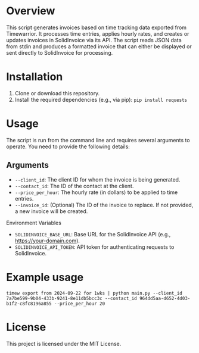 # Overview

This script generates invoices based on time tracking data exported from Timewarrior. It processes time entries, applies hourly rates, and creates or updates invoices in SolidInvoice via its API. The script reads JSON data from stdin and produces a formatted invoice that can either be displayed or sent directly to SolidInvoice for processing.

# Installation

1. Clone or download this repository.
2. Install the required dependencies (e.g., via pip): `pip install requests`

# Usage

The script is run from the command line and requires several arguments to operate. You need to provide the following details:

## Arguments

- `--client_id`: The client ID for whom the invoice is being generated.
- `--contact_id`: The ID of the contact at the client.
- `--price_per_hour`: The hourly rate (in dollars) to be applied to time entries.
- `--invoice_id`: (Optional) The ID of the invoice to replace. If not provided, a new invoice will be created.

Environment Variables

- `SOLIDINVOICE_BASE_URL`: Base URL for the SolidInvoice API (e.g., https://your-domain.com).
- `SOLIDINVOICE_API_TOKEN`: API token for authenticating requests to SolidInvoice.

# Example usage

`timew export from 2024-09-22 for 1wks | python main.py --client_id 7a7be599-9b04-433b-9241-8e11db5bcc3c --contact_id 964dd5aa-d652-4d03-b1f2-c8fc8196a855 --price_per_hour 20`

# License

This project is licensed under the MIT License.
